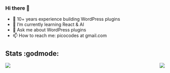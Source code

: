 ### Hi there 👋

- 🔭 10+ years experience building WordPress plugins
- 🌱 I’m currently learning React & AI
- 💬 Ask me about WordPress plugins
- 📫 How to reach me: picocodes at gmail.com

## Stats :godmode:
<a href="https://github.com/picocodes/">
  <img src="https://github-readme-stats.vercel.app/api?username=picocodes&show_icons=true&line_height=27&title_color=ffffff&count_private=true&text_color=c9cacc&icon_color=2bbc8a&bg_color=1d1f21" />
</a>

<a href="https://github.com/picocodes/">
  <img align="right" src="https://github-readme-stats-eight-theta.vercel.app/api/top-langs/?username=picocodes&langs_count=3&count_private=true" />
</a>
